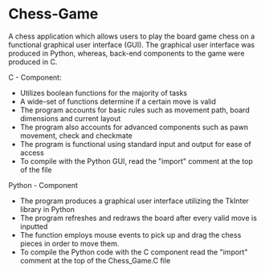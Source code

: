# Chess-Game

A chess application which allows users to play the board game chess on a functional graphical user interface (GUI). The graphical user interface was produced in Python, whereas, back-end components to the game were produced in C. 

C - Component:

- Utilizes boolean functions for the majority of tasks
- A wide-set of functions determine if a certain move is valid
- The program accounts for basic rules such as movement path, board dimensions and current layout
- The program also accounts for advanced components such as pawn movement, check and checkmate
- The program is functional using standard input and output for ease of access
- To compile with the Python GUI, read the "import" comment at the top of the file 


Python - Component 

-  The program produces a graphical user interface utilizing the TkInter library in Python
- The program refreshes and redraws the board after every valid move is inputted 
- The function employs mouse events to pick up and drag the chess pieces in order to move them. 
- To compile the Python code with the C component read the "import" comment at the top of the Chess_Game.C file


